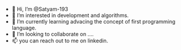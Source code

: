 - 👋 Hi, I’m @Satyam-193
- 👀 I’m interested in development and algorithms.
- 🌱 I’m currently learning advacing the concept of first programming language.
- 💞️ I’m looking to collaborate on ....
- 📫 you can reach out to me on linkedin.

<!---
Satyam-193/Satyam-193 is a ✨ special ✨ repository because its `README.md` (this file) appears on your GitHub profile.
You can click the Preview link to take a look at your changes.
--->
